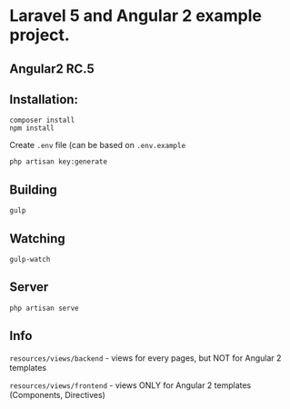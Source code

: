# Laravel 5 and Angular 2 example project.
## Angular2 RC.5

## Installation:

```
composer install
npm install
```
Create `.env` file (can be based on `.env.example`
```
php artisan key:generate
```

## Building

```
gulp
```

## Watching

```
gulp-watch
```

## Server

```
php artisan serve
```

## Info

`resources/views/backend` - views for every pages, but NOT for Angular 2 templates

`resources/views/frontend` - views ONLY for Angular 2 templates (Components, Directives)

